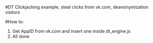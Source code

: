 #DT
Clickjacking example, steal clicks from vk.com, deanonymization visitors

#How to:
1. Get AppID from vk.com and insert one inside dt_engine.js
2. All done
